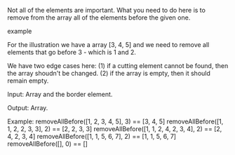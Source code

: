 Not all of the elements are important. What you need to do here is to remove from the array all of the elements before the given one.

example

For the illustration we have a array [3, 4, 5] and we need to remove all elements that go before 3 - which is 1 and 2.

We have two edge cases here: (1) if a cutting element cannot be found, then the array shoudn't be changed. (2) if the array is empty, then it should remain empty.

Input: Array and the border element.

Output: Array.

Example:
removeAllBefore([1, 2, 3, 4, 5], 3) == [3, 4, 5]
removeAllBefore([1, 1, 2, 2, 3, 3], 2) == [2, 2, 3, 3]
removeAllBefore([1, 1, 2, 4, 2, 3, 4], 2) == [2, 4, 2, 3, 4]
removeAllBefore([1, 1, 5, 6, 7], 2) == [1, 1, 5, 6, 7]
removeAllBefore([], 0) == []
